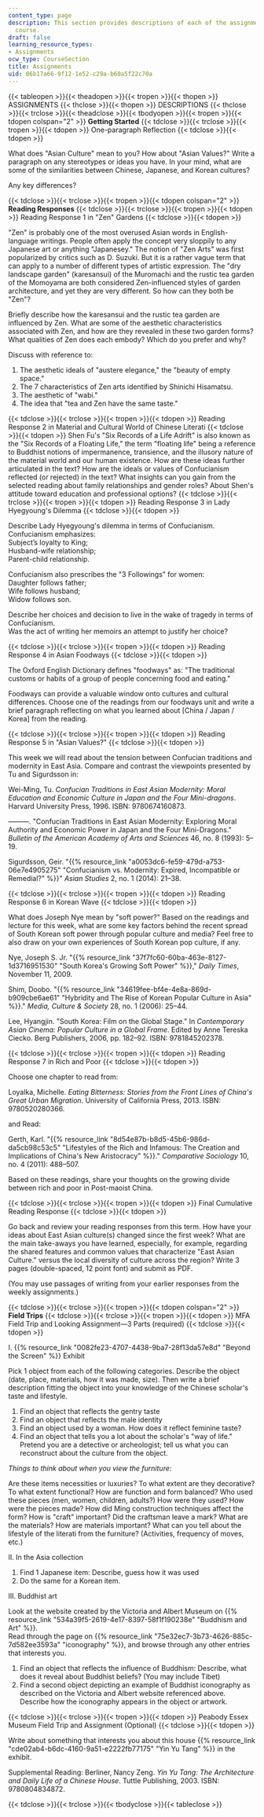 ```yaml
---
content_type: page
description: This section provides descriptions of each of the assignments for the
  course.
draft: false
learning_resource_types:
- Assignments
ocw_type: CourseSection
title: Assignments
uid: 06b17a66-9f12-1e52-c29a-b60a5f22c70a
---
```

{{< tableopen >}}{{< theadopen >}}{{< tropen >}}{{< thopen >}}
ASSIGNMENTS
{{< thclose >}}{{< thopen >}}
DESCRIPTIONS
{{< thclose >}}{{< trclose >}}{{< theadclose >}}{{< tbodyopen >}}{{< tropen >}}{{< tdopen colspan="2" >}}
**Getting Started**
{{< tdclose >}}{{< trclose >}}{{< tropen >}}{{< tdopen >}}
One-paragraph Reflection
{{< tdclose >}}{{< tdopen >}}

What does "Asian Culture" mean to you? How about "Asian Values?" Write a paragraph on any stereotypes or ideas you have. In your mind, what are some of the similarities between Chinese, Japanese, and Korean cultures?

Any key differences?

{{< tdclose >}}{{< trclose >}}{{< tropen >}}{{< tdopen colspan="2" >}}
**Reading Responses**
{{< tdclose >}}{{< trclose >}}{{< tropen >}}{{< tdopen >}}
Reading Response 1 in "Zen" Gardens
{{< tdclose >}}{{< tdopen >}}

"Zen" is probably one of the most overused Asian words in English-language writings. People often apply the concept very sloppily to any Japanese art or anything "Japanesey." The notion of "Zen Arts" was first popularized by critics such as D. Suzuki. But it is a rather vague term that can apply to a number of different types of artistic expression. The "dry landscape garden" (karesansui) of the Muromachi and the rustic tea garden of the Momoyama are both considered Zen-influenced styles of garden architecture, and yet they are very different. So how can they both be "Zen"?

Briefly describe how the karesansui and the rustic tea garden are influenced by Zen. What are some of the aesthetic characteristics associated with Zen, and how are they revealed in these two garden forms? What qualities of Zen does each embody? Which do you prefer and why?

Discuss with reference to:

1. The aesthetic ideals of "austere elegance," the "beauty of empty space."
2. The 7 characteristics of Zen arts identified by Shinichi Hisamatsu.
3. The aesthetic of "wabi."
4. The idea that "tea and Zen have the same taste."

{{< tdclose >}}{{< trclose >}}{{< tropen >}}{{< tdopen >}}
Reading Response 2 in Material and Cultural World of Chinese Literati
{{< tdclose >}}{{< tdopen >}}
Shen Fu's "Six Records of a Life Adrift" is also known as the "Six Records of a Floating Life," the term "floating life" being a reference to Buddhist notions of impermanence, transience, and the illusory nature of the material world and our human existence. How are these ideas further articulated in the text? How are the ideals or values of Confucianism reflected (or rejected) in the text? What insights can you gain from the selected reading about family relationships and gender roles? About Shen's attitude toward education and professional options?
{{< tdclose >}}{{< trclose >}}{{< tropen >}}{{< tdopen >}}
Reading Response 3 in Lady Hyegyoung's Dilemma
{{< tdclose >}}{{< tdopen >}}

Describe Lady Hyegyoung's dilemma in terms of Confucianism.   
Confucianism emphasizes:   
Subject’s loyalty to King;   
Husband-wife relationship;   
Parent-child relationship.

Confucianism also prescribes the "3 Followings" for women:   
Daughter follows father;   
Wife follows husband;   
Widow follows son.

Describe her choices and decision to live in the wake of tragedy in terms of Confucianism.   
Was the act of writing her memoirs an attempt to justify her choice?

{{< tdclose >}}{{< trclose >}}{{< tropen >}}{{< tdopen >}}
Reading Response 4 in Asian Foodways
{{< tdclose >}}{{< tdopen >}}

The Oxford English Dictionary defines "foodways" as: "The traditional customs or habits of a group of people concerning food and eating."

Foodways can provide a valuable window onto cultures and cultural differences. Choose one of the readings from our foodways unit and write a brief paragraph reflecting on what you learned about \[China / Japan / Korea\] from the reading.

{{< tdclose >}}{{< trclose >}}{{< tropen >}}{{< tdopen >}}
Reading Response 5 in "Asian Values?"
{{< tdclose >}}{{< tdopen >}}

This week we will read about the tension between Confucian traditions and modernity in East Asia. Compare and contrast the viewpoints presented by Tu and Sigurdsson in:

Wei-Ming, Tu. *Confucian Traditions in East Asian Modernity: Moral Education and Economic Culture in Japan and the Four Mini-dragons*. Harvard University Press, 1996. ISBN: 9780674160873.

———. "Confucian Traditions in East Asian Modernity: Exploring Moral Authority and Economic Power in Japan and the Four Mini-Dragons." *Bulletin of the American Academy of Arts and Sciences* 46, no. 8 (1993): 5–19.

Sigurdsson, Geir. "{{% resource_link "a0053dc6-fe59-479d-a753-06e7e4905275" "Confucianism vs. Modernity: Expired, Incompatible or Remedial?" %}}" *Asian Studies* 2, no. 1 (2014): 21–38.

{{< tdclose >}}{{< trclose >}}{{< tropen >}}{{< tdopen >}}
Reading Response 6 in Korean Wave
{{< tdclose >}}{{< tdopen >}}

What does Joseph Nye mean by "soft power?" Based on the readings and lecture for this week, what are some key factors behind the recent spread of South Korean soft power through popular culture and media? Feel free to also draw on your own experiences of South Korean pop culture, if any.

Nye, Joseph S. Jr. "{{% resource_link "37f7fc60-60ba-463e-8127-1d3716951530" "South Korea's Growing Soft Power" %}}," *Daily Times*, November 11, 2009.

Shim, Doobo. "{{% resource_link "34619fee-bf4e-4e8a-869d-b909cbe6ae61" "Hybridity and The Rise of Korean Popular Culture in Asia" %}}." *Media, Culture & Society* 28, no. 1 (2006): 25–44.

Lee, Hyangjin. "South Korea: Film on the Global Stage." In *Contemporary Asian Cinema: Popular Culture in a Global Frame*. Edited by Anne Tereska Ciecko. Berg Publishers, 2006, pp. 182–92. ISBN: 9781845202378.

{{< tdclose >}}{{< trclose >}}{{< tropen >}}{{< tdopen >}}
Reading Response 7 in Rich and Poor
{{< tdclose >}}{{< tdopen >}}

Choose one chapter to read from:

Loyalka, Michelle. *Eating Bitterness: Stories from the Front Lines of China's Great Urban Migration*. University of California Press, 2013. ISBN: 9780520280366.

and Read:

Gerth, Karl. "{{% resource_link "8d54e87b-b8d5-45b6-986d-da5cb98c53c5" "Lifestyles of the Rich and Infamous: The Creation and Implications of China's New Aristocracy" %}}." *Comparative Sociology* 10, no. 4 (2011): 488–507.

Based on these readings, share your thoughts on the growing divide between rich and poor in Post-maoist China.

{{< tdclose >}}{{< trclose >}}{{< tropen >}}{{< tdopen >}}
Final Cumulative Reading Response
{{< tdclose >}}{{< tdopen >}}

Go back and review your reading responses from this term. How have your ideas about East Asian culture(s) changed since the first week? What are the main take-aways you have learned, especially, for example, regarding the shared features and common values that characterize "East Asian Culture." versus the local diversity of culture across the region? Write 3 pages (double-spaced, 12 point font) and submit as PDF.

(You may use passages of writing from your earlier responses from the weekly assignments.)

{{< tdclose >}}{{< trclose >}}{{< tropen >}}{{< tdopen colspan="2" >}}
**Field Trips**
{{< tdclose >}}{{< trclose >}}{{< tropen >}}{{< tdopen >}}
MFA Field Trip and Looking Assignment—3 Parts (required)
{{< tdclose >}}{{< tdopen >}}

I. {{% resource_link "0082fe23-4707-4438-9ba7-28f13da57e8d" "Beyond the Screen" %}} Exhibit

Pick 1 object from each of the following categories. Describe the object (date, place, materials, how it was made, size). Then write a brief description fitting the object into your knowledge of the Chinese scholar's taste and lifestyle.

1. Find an object that reflects the gentry taste
2. Find an object that reflects the male identity
3. Find an object used by a woman. How does it reflect feminine taste?
4. Find an object that tells you a lot about the scholar's "way of life." Pretend you are a detective or archeologist; tell us what you can reconstruct about the culture from the object.

*Things to think about when you view the furniture:*

Are these items necessities or luxuries? To what extent are they decorative? To what extent functional? How are function and form balanced? Who used these pieces (men, women, children, adults?) How were they used? How were the pieces made? How did Ming construction techniques affect the form? How is "craft" important? Did the craftsman leave a mark? What are the materials? How are materials important? What can you tell about the lifestyle of the literati from the furniture? (Activities, frequency of moves, etc.)

II. In the Asia collection

1. Find 1 Japanese item: Describe, guess how it was used
2. Do the same for a Korean item.

III. Buddhist art

Look at the website created by the Victoria and Albert Museum on {{% resource_link "534a39f5-2619-4e17-8397-58f1f190238e" "Buddhism and Art" %}}.   
Read through the page on {{% resource_link "75e32ec7-3b73-4626-885c-7d582ee3593a" "iconography" %}}, and browse through any other entries that interests you.

1. Find an object that reflects the influence of Buddhism: Describe, what does it reveal about Buddhist beliefs? (You may include Tibet)
2. Find a second object depicting an example of Buddhist iconography as described on the Victoria and Albert website referenced above. Describe how the iconography appears in the object or artwork.

{{< tdclose >}}{{< trclose >}}{{< tropen >}}{{< tdopen >}}
Peabody Essex Museum Field Trip and Assignment (Optional)
{{< tdclose >}}{{< tdopen >}}

Write about something that interests you about this house {{% resource_link "cde02ab4-b6dc-4160-9a51-e2222fb77175" "Yin Yu Tang" %}} in the exhibit.

Supplemental Reading: Berliner, Nancy Zeng. *Yin Yu Tang: The Architecture and Daily Life of a Chinese House*. Tuttle Publishing, 2003. ISBN: 9780804834872.

{{< tdclose >}}{{< trclose >}}{{< tbodyclose >}}{{< tableclose >}}